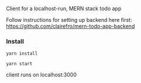 Client for a localhost-run, MERN stack todo app

Follow instructions for setting up backend here first: https://github.com/clairefro/mern-todo-app-backend

### Install
`yarn install`

`yarn start`

client runs on localhost:3000
